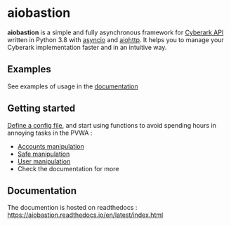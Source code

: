 # aiobastion

**aiobastion** is a simple and fully asynchronous framework for [Cyberark API](https://docs.cyberark.com/Product-Doc/OnlineHelp/PAS/Latest/en/Content/WebServices/Implementing%20Privileged%20Account%20Security%20Web%20Services%20.htm) written in Python 3.8 with [asyncio](https://docs.python.org/3/library/asyncio.html) and [aiohttp](https://github.com/aio-libs/aiohttp). 
It helps you to manage your Cyberark implementation faster and in an intuitive way.

## Examples
See examples of usage in the [documentation](https://aiobastion.readthedocs.io/en/latest/index.html)

## Getting started
[Define a config file](https://aiobastion.readthedocs.io/en/latest/login.html#define-a-configuration-file), and start using functions to avoid spending hours in annoying tasks in the PVWA :

* [Accounts manipulation](https://aiobastion.readthedocs.io/en/latest/accounts.html)
* [Safe manipulation](https://aiobastion.readthedocs.io/en/latest/safe.html)
* [User manipulation](https://aiobastion.readthedocs.io/en/latest/users.html)
* Check the documentation for more


## Documentation
The documention is hosted on readthedocs : https://aiobastion.readthedocs.io/en/latest/index.html
